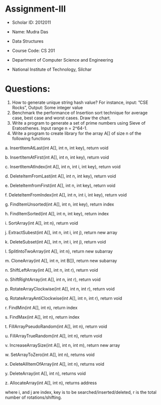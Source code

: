 # Assignment-III
- Scholar ID: 2012011

- Name: Mudra Das

- Data Structures

- Course Code: CS 201

- Department of Computer Science and Engineering

- National Institute of Technology, Silchar

# Questions:
1. How to generate unique string hash value? For instance, input: ”CSE Rocks”, Output: Some
integer value
2. Benchmark the performance of Insertion sort technique for average case, best case and
worst cases. Draw the chart.
3. Write a program to generate a set of prime numbers using Sieve of Eratosthenes. Input
range n = 2^64-1.
4. Write a program to create library for the array A[] of size n of the following functions

a. InsertItemAtLast(int A[], int n, int key), return void

b. InsertItemAtFirst(int A[], int n, int key), return void

c. InsertItemAtIndex(int A[], int n, int i, int key), return void

d. DeleteItemFromLast(int A[], int n, int key), return void

e. DeleteItemfromFirst(int A[], int n, int key), return void

f. DeleteItemFromIndex(int A[], int n, int i, int key), return void

g. FindItemUnsorted(int A[], int n, int key), return index

h. FindItemSorted(int A[], int n, int key), return index

i. SortArray(int A[], int n), return void

j. ExtractSubest(int A[], int n, int i, int j), return new array

k. DeleteSubset(int A[], int n, int i, int j), return void

l. SplitIntoTwoArray(int A[], int n), return new subarray

m. CloneArray(int A[], int n, int B[]), return new subarray

n. ShiftLeftArray(int A[], int n, int r), return void

o. ShiftRightArray(int A[], int n, int r), return void

p. RotateArrayClockwise(int A[], int n, int r), return void

q. RotateArrayAntiClockwise(int A[], int n, int r), return void

r. FindMin(int A[], int n), return index

s. FindMax(int A[], int n), return index

t. FillArrayPseudoRandom(int A[], int n), return void

u. FillArrayTrueRandom(int A[], int n), return void

v. IncreaseArraySize(int A[], int n, int m), return new array

w. SetArrayToZero(int A[], int n), returns void

x. DeleteAllItemOfArray(int A[], int n), returns void

y. DeleteArray(int A[], int n), returns void

z. AllocateArray(int A[], int n), returns address

where i, and j are index, key is to be searched/inserted/deleted, r is the total number of
rotations/shifting.
